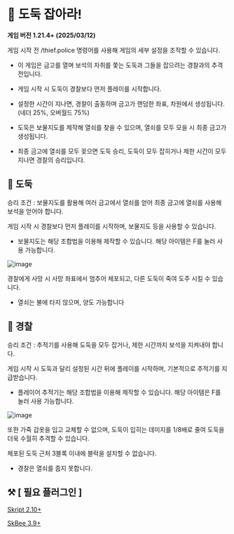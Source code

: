 # 🚨 도둑 잡아라!

**게임 버전 1.21.4+ (2025/03/12)**

게임 시작 전 /thief.police 명령어를 사용해 게임의 세부 설정을 조작할 수 있습니다.

- 이 게임은 금고를 열며 보석의 자취를 쫓는 도둑과 그들을 잡으려는 경찰과의 추격전입니다.

- 게임 시작 시 도둑이 경찰보다 먼저 플레이를 시작합니다.

- 설정한 시간이 지나면, 경찰이 출동하며 금고가 랜덤한 좌표, 차원에서 생성됩니다. (네더 25%, 오버월드 75%)

- 도둑은 보물지도를 제작해 열쇠를 찾을 수 있으며, 열쇠를 모두 모을 시 최종 금고가 생성됩니다.

- 최종 금고에 열쇠를 모두 꽂으면 도둑 승리, 도둑이 모두 잡히거나 제한 시간이 모두 지나면 경찰의 승리입니다.

## 🥷 도둑

승리 조건 : 보물지도를 활용해 여러 금고에서 열쇠를 얻어 최종 금고에 열쇠를 사용해 보석을 얻어야 합니다.

게임 시작 시 경찰보다 먼저 플레이를 시작하며, 보물지도 등을 사용할 수 있습니다.

- 보물지도는 해당 조합법을 이용해 제작할 수 있습니다. 해당 아이템은 F를 눌러 사용 가능합니다.
  
![image](https://github.com/user-attachments/assets/cdd93878-82e4-4c30-bf5e-a1a7ff2f8b73)

경찰에게 사망 시 사망 좌표에서 멈추어 체포되고, 다른 도둑이 죽여 도주 시킬 수 있습니다.

* 열쇠는 불에 타지 않으며, 양도 가능합니다

## 👮 경찰

승리 조건 : 추적기를 사용해 도둑을 모두 잡거나, 제한 시간까지 보석을 지켜내야 합니다.

게임 시작 시 도둑과 달리 설정된 시간 뒤에 플레이를 시작하며, 기본적으로 추적기를 지급받습니다.

- 플레이어 추적기는 해당 조합법을 이용해 제작할 수 있습니다. 해당 아이템은 F를 눌러 사용 가능합니다.
  
![image](https://github.com/user-attachments/assets/bfc35bd7-cddf-4241-8c1d-b172933d9774)

또한 가죽 갑옷을 입고 교체할 수 없으며, 도둑이 입히는 데미지를 1/8배로 줄여 도둑을 더욱 수월히 추격할 수 있습니다.

체포된 도둑 근처 3블록 이내에 블럭을 설치할 수 없습니다.

* 경찰은 열쇠를 줍지 못합니다.

## ⚒️ [ 필요 플러그인 ]

[Skript 2.10+](https://github.com/SkriptLang/Skript/releases) 

[SkBee 3.9+](https://github.com/ShaneBeee/SkBee/releases)
